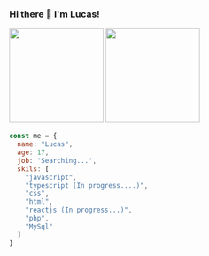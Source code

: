 ### Hi there 👋  I'm Lucas!

<div>
  <img height="170em" src="https://github-readme-stats.vercel.app/api?username=LucasAlt40&show_icons=true&theme=algolia&include_all_commits=true&count_private=true"/>
  <img height="170em" src="https://github-readme-stats.vercel.app/api/top-langs/?username=LucasAlt40&layout=compact&langs_count=7&theme=algolia"/>
</div>

```javascript
const me = {
  name: "Lucas",
  age: 17,
  job: 'Searching...',
  skils: [
    "javascript",
    "typescript (In progress....)",
    "css",
    "html",
    "reactjs (In progress...)",
    "php",
    "MySql"
  ]
}
```

